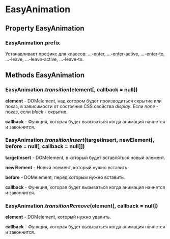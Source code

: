 # EasyAnimation
## Property EasyAnimation
### EasyAnimation.prefix
Устанавливает префикс для классов: ...-enter, ...-enter-active, ...-enter-to, ...-leave, ...-leave-active, ...-leave-to.
## Methods EasyAnimation
### EasyAnimation.*transition*(element[, callback = null])
**element** - DOMelement, над котором будет производиться скрытие или показ, в зависимости от состояния CSS свойства *display*. Если *none* - показ, если *block* - скрытие.

**callback** - Функция, которая будет вызываться когда анимация начнется и закончится.
### EasyAnimation.*transitionInsert*(targetInsert, newElement[, before = null[, callback = null]])
**targetInsert** - DOMelement, в который будет вставляться новый элемент.

**newElement** - Новый элемент, который нужно вставить.

**before** - DOMelement, перед которым нужно вставить.

**callback** - Функция, которая будет вызываться когда анимация начнется и закончится.
### EasyAnimation.*transitionRemove*(element[, callback = null])
**element** - DOMelement, который нужно удалить.

**callback** - Функция, которая будет вызываться когда анимация начнется и закончится.